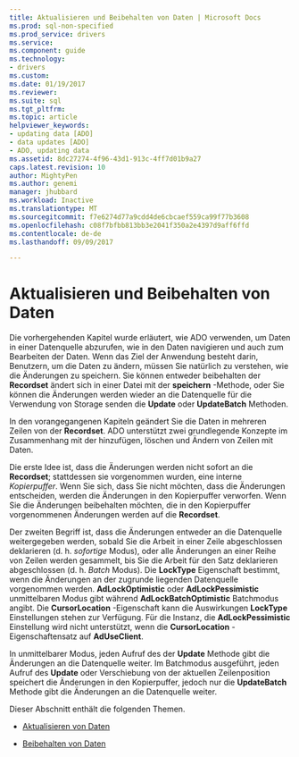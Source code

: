 ```yaml
---
title: Aktualisieren und Beibehalten von Daten | Microsoft Docs
ms.prod: sql-non-specified
ms.prod_service: drivers
ms.service: 
ms.component: guide
ms.technology:
- drivers
ms.custom: 
ms.date: 01/19/2017
ms.reviewer: 
ms.suite: sql
ms.tgt_pltfrm: 
ms.topic: article
helpviewer_keywords:
- updating data [ADO]
- data updates [ADO]
- ADO, updating data
ms.assetid: 8dc27274-4f96-43d1-913c-4ff7d01b9a27
caps.latest.revision: 10
author: MightyPen
ms.author: genemi
manager: jhubbard
ms.workload: Inactive
ms.translationtype: MT
ms.sourcegitcommit: f7e6274d77a9cdd4de6cbcaef559ca99f77b3608
ms.openlocfilehash: c08f7bfbb813bb3e2041f350a2e4397d9aff6ffd
ms.contentlocale: de-de
ms.lasthandoff: 09/09/2017

---
```

# <a name="updating-and-persisting-data"></a>Aktualisieren und Beibehalten von Daten
Die vorhergehenden Kapitel wurde erläutert, wie ADO verwenden, um Daten in einer Datenquelle abzurufen, wie in den Daten navigieren und auch zum Bearbeiten der Daten. Wenn das Ziel der Anwendung besteht darin, Benutzern, um die Daten zu ändern, müssen Sie natürlich zu verstehen, wie die Änderungen zu speichern. Sie können entweder beibehalten der **Recordset** ändert sich in einer Datei mit der **speichern** -Methode, oder Sie können die Änderungen werden wieder an die Datenquelle für die Verwendung von Storage senden die **Update** oder  **UpdateBatch** Methoden.  
  
 In den vorangegangenen Kapiteln geändert Sie die Daten in mehreren Zeilen von der **Recordset**. ADO unterstützt zwei grundlegende Konzepte im Zusammenhang mit der hinzufügen, löschen und Ändern von Zeilen mit Daten.  
  
 Die erste Idee ist, dass die Änderungen werden nicht sofort an die **Recordset**; stattdessen sie vorgenommen wurden, eine interne *Kopierpuffer*. Wenn Sie sich, dass Sie nicht möchten, dass die Änderungen entscheiden, werden die Änderungen in den Kopierpuffer verworfen. Wenn Sie die Änderungen beibehalten möchten, die in den Kopierpuffer vorgenommenen Änderungen werden auf die **Recordset**.  
  
 Der zweiten Begriff ist, dass die Änderungen entweder an die Datenquelle weitergegeben werden, sobald Sie die Arbeit in einer Zeile abgeschlossen deklarieren (d. h. *sofortige* Modus), oder alle Änderungen an einer Reihe von Zeilen werden gesammelt, bis Sie die Arbeit für den Satz deklarieren abgeschlossen (d. h. *Batch* Modus). Die **LockType** Eigenschaft bestimmt, wenn die Änderungen an der zugrunde liegenden Datenquelle vorgenommen werden. **AdLockOptimistic** oder **AdLockPessimistic** unmittelbaren Modus gibt während **AdLockBatchOptimistic** Batchmodus angibt. Die **CursorLocation** -Eigenschaft kann die Auswirkungen **LockType** Einstellungen stehen zur Verfügung. Für die Instanz, die **AdLockPessimistic** Einstellung wird nicht unterstützt, wenn die **CursorLocation** -Eigenschaftensatz auf **AdUseClient**.  
  
 In unmittelbarer Modus, jeden Aufruf des der **Update** Methode gibt die Änderungen an die Datenquelle weiter. Im Batchmodus ausgeführt, jeden Aufruf des **Update** oder Verschiebung von der aktuellen Zeilenposition speichert die Änderungen in den Kopierpuffer, jedoch nur die **UpdateBatch** Methode gibt die Änderungen an die Datenquelle weiter.  
  
 Dieser Abschnitt enthält die folgenden Themen.  
  
-   [Aktualisieren von Daten](../../../ado/guide/data/updating-data.md)  
  
-   [Beibehalten von Daten](../../../ado/guide/data/persisting-data.md)

